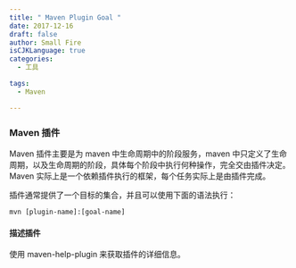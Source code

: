 ```yaml
---
title: " Maven Plugin Goal "
date: 2017-12-16
draft: false
author: Small Fire
isCJKLanguage: true
categories: 
  - 工具

tags: 
  - Maven

---
```


### Maven 插件

Maven 插件主要是为 maven 中生命周期中的阶段服务，maven 中只定义了生命周期，以及生命周期的阶段，具体每个阶段中执行何种操作，完全交由插件决定。Maven 实际上是一个依赖插件执行的框架，每个任务实际上是由插件完成。

插件通常提供了一个目标的集合，并且可以使用下面的语法执行：

`mvn [plugin-name]:[goal-name]`

#### 描述插件

使用 maven-help-plugin 来获取插件的详细信息。



